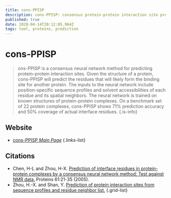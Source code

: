 ```yaml
---
title: cons-PPISP
description: cons-PPISP: consensus protein-protein interaction site predictor.
published: true
date: 2020-04-14T20:12:05.964Z
tags: tool, proteins, prediction
---
```


# cons-PPISP

> ons-PPISP is a consensus neural network method for predicting protein-protein interaction sites. Given the structure of a protein, cons-PPISP will predict the residues that will likely form the binding site for another protein. The inputs to the neural network include position-specific sequence profiles and solvent accessibilities of each residue and its spatial neighbors. 
&NewLine;
The neural network is trained on known structures of protein-protein complexes. On a benchmark set of 22 protein complexes, cons-PPISP shows 71% prediction accuracy and 50% coverage of actual interface residues.
{.is-info}



## Website

- [cons-PPISP *Main Page*](https://pipe.rcc.fsu.edu/ppisp.html)
{.links-list}

## Citations

- Chen, H-L and Zhou, H-X. [Prediction of interface residues in protein-protein complexes by a consensus neural network method: Test against NMR data.](https://onlinelibrary.wiley.com/doi/abs/10.1002/prot.20514) Proteins 61:21-35 (2005).
- Zhou, H.-X. and Shan, Y. [Prediction of protein interaction sites from sequence profiles and residue neighbor list.](https://onlinelibrary.wiley.com/doi/abs/10.1002/prot.1099)
{.grid-list}